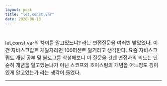 ```yaml
---
layout: post
title: "let,const,var"
date: 2020-06-18
---
```


<style>
  p {
    margin: 10px 0  !important;
    font-size:16px;
    width:100% !important;
  }
  
  li {
    list-style-type : none;
  }
 
  textarea {
    background : none;
    width:100%;
    height: 122px;
    font-size:15px;
  }

  .inline {
    display: inline!important;
  }
  h5 { 
    width: 100% !important;
  }
</style>

<style>
pre[class*="language-"].line-numbers.line-numbers { padding-left: 0; }
pre[class*="language-"].line-numbers { position: relative; padding-left: 3.8em; counter-reset: linenumber; }
:not(pre) > code[class*="language-"], pre[class*="language-"] {background-color: #fdfdfd;-webkit-box-sizing: border-box;-moz-box-sizing: border-box;box-sizing: border-box;margin-bottom: 1em; }
pre[class*="language-"] { position: relative; margin: .5em 0; overflow: visible; padding: 0; }
code[class*="language-"], pre[class*="language-"] { color: black; background: none; font-family: Consolas, Monaco, 'Andale Mono', 'Ubuntu Mono', monospace; font-size: 1em; text-align: left; white-space: pre; word-spacing: normal; word-break: normal; word-wrap: normal; line-height: 1.5; -moz-tab-size: 4; -o-tab-size: 4; tab-size: 4; -webkit-hyphens: none; -moz-hyphens: none; -ms-hyphens: none; hyphens: none; }
pre[class*="language-"].line-numbers.line-numbers code { font-size:14px; }
pre[class*="language-"].line-numbers > code { position: relative; white-space: inherit; }
pre[class*="language-"]>code { position: relative; border-left: 10px solid #358ccb; box-shadow: -1px 0px 0px 0px #358ccb, 0px 0px 0px 1px #dfdfdf; background-color: #fdfdfd;  background-image: linear-gradient(transparent 50%, rgba(69, 142, 209, 0.04) 50%); background-size: 3em 3em; background-origin: content-box; background-attachment: local; font-size:14px;}
code[class*="language"] { max-height: inherit; height: inherit; padding: 0 1em; display: block; overflow: auto; }
pre[class*="language-"].line-numbers > code { position: relative; white-space: inherit; }
.token.selector, .token.attr-name, .token.string, .token.char, .token.function, .token.builtin, .token.inserted { color: #2f9c0a; }
.token.atrule, .token.attr-value, .token.keyword, .token.class-name { color: #1990b8; }
pre[class*="language-"]>code { position: relative; border-left: 10px solid #358ccb; box-shadow: -1px 0px 0px 0px #358ccb, 0px 0px 0px 1px #dfdfdf; background-color: #fdfdfd; background-image: linear-gradient(transparent 50%, rgba(69, 142, 209, 0.04) 50%); background-size: 3em 3em; background-origin: content-box; background-attachment: local;
}
</style>

<br>
<p>let,const,var의 차이를 알고있느냐? 라는 면접질문을 여러번 받았었다. 이건 자바스크립트 개발자라면 100퍼센트 알거라고 생각한다. 
요즘 자바스크립트 개념 공부 및 블로그를 작성해보니 이 질문을 건넨 면접자의 의도는 단순히 개념을 알고있는냐가 아닌 스코프와 호이스팅의 개념을 어느정도 깊이있게 알고있는가 라는 생각이 들었다.
</p>
<hr/>
